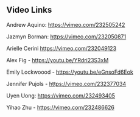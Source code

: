 ## Video Links

Andrew Aquino: https://vimeo.com/232505242

Jazmyn Borman: https://vimeo.com/232050871

Arielle Cerini https://vimeo.com/232049123

Alex Fig - https://youtu.be/YRdri23S3xM

Emily Lockwoood -  https://youtu.be/eGnsoFd6Eok

Jennifer Pujols - https://vimeo.com/232377034

Uyen Uong: https://vimeo.com/232493405

Yihao Zhu - https://vimeo.com/232486626
